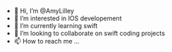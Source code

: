 - 👋 Hi, I’m @AmyLilley
- 👀 I’m interested in IOS developement
- 🌱 I’m currently learning swift
- 💞️ I’m looking to collaborate on swift coding projects
- 📫 How to reach me ...

<!---
AmyLilley/AmyLilley is a ✨ special ✨ repository because its `README.md` (this file) appears on your GitHub profile.
You can click the Preview link to take a look at your changes.
--->
